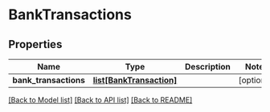 # BankTransactions

## Properties
Name | Type | Description | Notes
------------ | ------------- | ------------- | -------------
**bank_transactions** | [**list[BankTransaction]**](BankTransaction.md) |  | [optional] 

[[Back to Model list]](../README.md#documentation-for-models) [[Back to API list]](../README.md#documentation-for-api-endpoints) [[Back to README]](../README.md)


